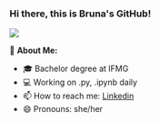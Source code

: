 ### Hi there, this is Bruna's GitHub!

![](banner.png)

👩 **About Me:**

- 🎓 Bachelor degree at IFMG
- 💻 Working on .py, .ipynb daily
- 📫 How to reach me: [Linkedin](https://www.linkedin.com/in/brucmendes/)
- 😄 Pronouns: she/her


